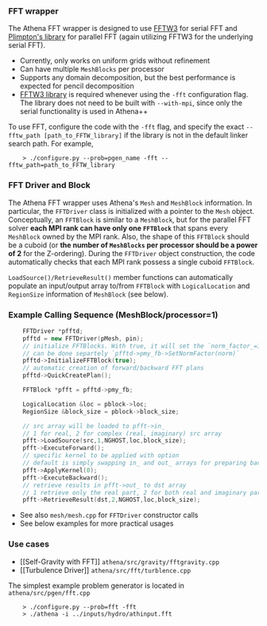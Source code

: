 ### FFT wrapper
The Athena FFT wrapper is designed to use [FFTW3](http://www.fftw.org) for serial FFT and [Plimpton's library](http://www.sandia.gov/~sjplimp/docs/fft/README.html) for parallel FFT (again utilizing FFTW3 for the underlying serial FFT).
* Currently, only works on uniform grids without refinement
* Can have multiple `MeshBlocks` per processor
* Supports any domain decomposition, but the best performance is expected for pencil decomposition
* [FFTW3 library](http://www.fftw.org) is required whenever using the `-fft` configuration flag. The library does not need to be built with `--with-mpi`, since only the serial functionality is used in Athena++

To use FFT, configure the code with the `-fft` flag, and specify the exact `--fftw_path [path_to_FFTW_library]` if the library is not in the default linker search path. For example,
```
    > ./configure.py --prob=pgen_name -fft --fftw_path=path_to_FFTW_library
```

### FFT Driver and Block
The Athena FFT wrapper uses Athena's `Mesh` and `MeshBlock` information. In particular, the `FFTDriver` class is initialized with a pointer to the `Mesh` object. Conceptually, an `FFTBlock` is similar to a `MeshBlock`, but for the parallel FFT solver **each MPI rank can have only one `FFTBlock`** that spans every `MeshBlock` owned by the MPI rank. Also, the shape of this `FFTBlock` should be a cuboid (or **the number of `MeshBlocks` per processor should be a power of 2** for the Z-ordering). During the `FFTDriver` object construction, the code automatically checks that each MPI rank possess a single cuboid `FFTBlock`.

`LoadSource()/RetrieveResult()` member functions can automatically populate an input/output array to/from `FFTBlock` with `LogicalLocation` and `RegionSize` information of `MeshBlock` (see below).

### Example Calling Sequence (MeshBlock/processor=1)
```c++
    FFTDriver *pfftd;
    pfftd = new FFTDriver(pMesh, pin);
    // initialize FFTBlocks. With true, it will set the `norm_factor_=1/gcnt_` that to be multiplied for the backward FFT.
    // can be done separtely `pfftd->pmy_fb->SetNormFactor(norm)`
    pfftd->InitializeFFTBlock(true);
    // automatic creation of forward/backward FFT plans
    pfftd->QuickCreatePlan();

    FFTBlock *pfft = pfftd->pmy_fb;

    LogicalLocation &loc = pblock->loc;
    RegionSize &block_size = pblock->block_size;

    // src array will be loaded to pfft->in_
    // 1 for real, 2 for complex (real, imaginary) src array
    pfft->LoadSource(src,1,NGHOST,loc,block_size);
    pfft->ExecuteForward();
    // specific kernel to be applied with option
    // default is simply swapping in_ and out_ arrays for preparing backward FFT that recovers source
    pfft->ApplyKernel(0);
    pfft->ExecuteBackward();
    // retrieve results in pfft->out_ to dst array
    // 1 retrieve only the real part, 2 for both real and imaginary parts
    pfft->RetrieveResult(dst,2,NGHOST,loc,block_size);
```
* See also `mesh/mesh.cpp` for `FFTDriver` constructor calls
* See below examples for more practical usages

### Use cases
* [[Self-Gravity with FFT]] `athena/src/gravity/fftgravity.cpp`
* [[Turbulence Driver]] `athena/src/fft/turblence.cpp`

The simplest example problem generator is located in `athena/src/pgen/fft.cpp`
```
    > ./configure.py --prob=fft -fft
    > ./athena -i ../inputs/hydro/athinput.fft
```

